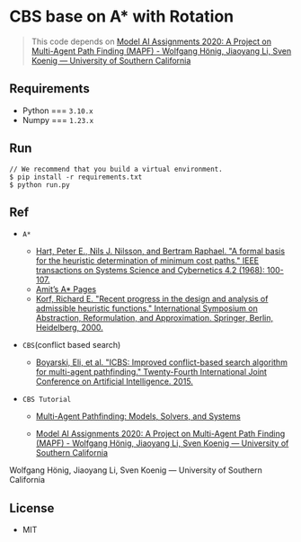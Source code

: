 # CBS base on A* with Rotation

> This code depends on [Model AI Assignments 2020: A Project on Multi-Agent Path Finding (MAPF) - Wolfgang Hönig, Jiaoyang Li, Sven Koenig — University of Southern California](http://modelai.gettysburg.edu/2020/mapf/)

## Requirements

- Python === `3.10.x`
- Numpy === `1.23.x`

## Run

```shell
// We recommend that you build a virtual environment.
$ pip install -r requirements.txt
$ python run.py
```

## Ref

- `A*`
    - [Hart, Peter E., Nils J. Nilsson, and Bertram Raphael. "A formal basis for the heuristic determination of minimum cost paths." IEEE transactions on Systems Science and Cybernetics 4.2 (1968): 100-107.](https://ieeexplore.ieee.org/iel5/4082035/4082123/04082128.pdf?casa_token=4nnDQ21EmjwAAAAA:aYVawKeQ3UZHglSwEVfd3cDAMBAB87-pKmw01rtpdRxQSk6no2CQup7RrrOj1GD7_duzLTBxd5o)
    - [Amit’s A\* Pages](http://theory.stanford.edu/~amitp/GameProgramming/)
    - [Korf, Richard E. "Recent progress in the design and analysis of admissible heuristic functions." International Symposium on Abstraction, Reformulation, and Approximation. Springer, Berlin, Heidelberg, 2000.](https://www.aaai.org/Papers/AAAI/2000/AAAI00-212.pdf)

- `CBS`(conflict based search)
    - [Boyarski, Eli, et al. "ICBS: Improved conflict-based search algorithm for multi-agent pathfinding." Twenty-Fourth International Joint Conference on Artificial Intelligence. 2015.](https://www.aaai.org/ocs/index.php/IJCAI/IJCAI15/paper/download/10955/10766)

- `CBS Tutorial`
  - [Multi-Agent Pathfinding: Models, Solvers, and Systems](http://ktiml.mff.cuni.cz/~bartak/AAAI2019/slides.pdf)

  - [Model AI Assignments 2020: A Project on Multi-Agent Path Finding (MAPF) - Wolfgang Hönig, Jiaoyang Li, Sven Koenig — University of Southern California](http://modelai.gettysburg.edu/2020/mapf/)

Wolfgang Hönig, Jiaoyang Li, Sven Koenig — University of Southern California
## License

- MIT
